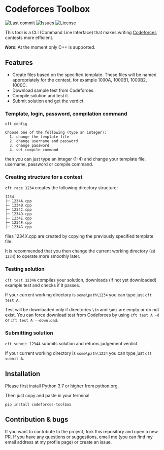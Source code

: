 # Codeforces Toolbox

![Last commit](https://img.shields.io/github/last-commit/mdbrnowski/codeforces-toolbox)
![Issues](https://img.shields.io/github/issues/mdbrnowski/codeforces-toolbox)
![License](https://img.shields.io/github/license/mdbrnowski/codeforces-toolbox)

This tool is a CLI (Command Line Interface) that makes writing [Codeforces](https://codeforces.com/) contests more efficient.

***Note***: At the moment only C++ is supported.

## Features

* Create files based on the specified template. These files will be named appropriately for the contest, for example 1000A, 1000B1, 1000B2, 1000C.
* Download sample test from Codeforces.
* Compile solution and test it.
* Submit solution and get the verdict.


### Template, login, password, compilation command

`cft config`

```
Choose one of the following (type an integer):
  1. change the template file
  2. change username and password
  3. change password
  4. set compile command
```
then you can just type an integer (1-4) and change your template file, username, password or compile command.

### Creating structure for a contest

`cft race 1234` creates the following directory structure:

```
1234
├─ 1234A.cpp
├─ 1234B.cpp
├─ 1234C.cpp
├─ 1234D.cpp
├─ 1234E.cpp
├─ 1234F.cpp
├─ 1234G.cpp
```

files 1234*X*.cpp are created by copying the previously specified template file.

It is recommended that you then change the current working directory (`cd 1234`) to operate more smoothly later.

### Testing solution

`cft test 1234A` compiles your solution, downloads (if not yet downloaded) example test and checks if it passes.

If your current working directory is `some\path\1234` you can type just `cft test A`.

Test will be downloaded only if directories `\in` and `\ans` are empty or do not exist. You can force download test from Codeforces by using `cft test A -d` or `cft test A --download`.

### Submitting solution

`cft submit 1234A` submits solution and returns judgement verdict.

If your current working directory is `some\path\1234` you can type just `cft submit A`. 

## Installation

Please first install Python 3.7 or higher from [python.org](https://www.python.org/downloads/).

Then just copy and paste in your terminal
```commandline
pip install codeforces-toolbox
```

## Contribution & bugs

If you want to contribute to the project, fork this repository and open a new PR. If you have any questions or suggestions, email me (you can find my email address at my profile page) or create an issue.
